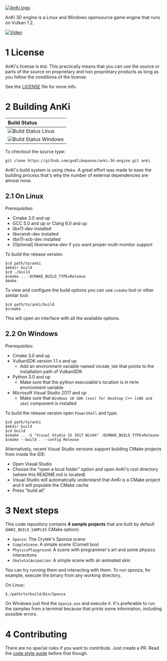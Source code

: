 [![AnKi logo](http://anki3d.org/wp-content/uploads/2015/11/logo_248.png)](http://anki3d.org)

AnKi 3D engine is a Linux and Windows opensource game engine that runs on Vulkan 1.2.

[![Video](http://img.youtube.com/vi/va7nZ2EFR4c/0.jpg)](http://www.youtube.com/watch?v=va7nZ2EFR4c)

1 License
=========

AnKi's license is `BSD`. This practically means that you can use the source or parts of the source on proprietary and
non proprietary products as long as you follow the conditions of the license.

See the [LICENSE](LICENSE) file for more info.

2 Building AnKi
===============

| Build Status |
| :----------- |
| ![Build Status Linux](https://github.com/godlikepanos/anki-3d-engine/actions/workflows/Linux.yml/badge.svg)     |
| ![Build Status Windows](https://github.com/godlikepanos/anki-3d-engine/actions/workflows/Windows.yml/badge.svg) |

To checkout the source type:

	git clone https://github.com/godlikepanos/anki-3d-engine.git anki

AnKi's build system is using `CMake`. A great effort was made to ease the building process that's why the number of
external dependencies are almost none.

2.1 On Linux
------------

Prerequisites:

- Cmake 3.0 and up
- GCC 5.0 and up or Clang 6.0 and up
- libx11-dev installed
- libxrandr-dev installed
- libx11-xcb-dev installed
- [Optional] libxinerama-dev if you want proper multi-monitor support

To build the release version:

	$cd path/to/anki
	$mkdir build
	$cd ./build
	$cmake .. -DCMAKE_BUILD_TYPE=Release
	$make

To view and configure the build options you can use `ccmake` tool or other similar tool:

	$cd path/to/anki/build
	$ccmake .

This will open an interface with all the available options.

2.2 On Windows
--------------

Prerequisites:

- Cmake 3.0 and up
- VulkanSDK version 1.1.x and up
	- Add an environment variable named `VULKAN_SDK` that points to the installation path of VulkanSDK
- Python 3.0 and up
	- Make sure that the python executable's location is in `PATH` environment variable
- Microsoft Visual Studio 2017 and up
	- Make sure that `Windows 10 SDK (xxx) for Desktop C++ [x86 and x64]` component is installed

To build the release version open `PowerShell` and type:

	$cd path/to/anki
	$mkdir build
	$cd build
	$cmake .. -G "Visual Studio 15 2017 Win64" -DCMAKE_BUILD_TYPE=Release
	$cmake --build . --config Release

Alternatively, recent Visual Studio versions support building CMake projects from inside the IDE:

- Open Visual Studio
- Choose the "open a local folder" option and open AnKi's root directory (where this README.md is located)
- Visual Studio will automatically understand that AnKi is a CMake project and it will populate the CMake cache
- Press "build all"

3 Next steps
============

This code repository contains **4 sample projects** that are built by default (`ANKI_BUILD_SAMPLES` CMake option):

- `Sponza`: The Crytek's Sponza scene
- `SimpleScene`: A simple scene (Cornell box)
- `PhysicsPlayground`: A scene with programmer's art and some physics interactions
- `SkeletalAnimation`: A simple scene with an animated skin

You can try running them and interacting with them. To run sponza, for example, execute the binary from any working
directory.

On Linux:

	$./path/to/build/Bin/Sponza

On Windows just find the `Sponza.exe` and execute it. It's preferable to run the samples from a terminal because that
prints some information, including possible errors.

4 Contributing
==============

There are no special rules if you want to contribute. Just create a PR. Read the [code style guide](Docs/CodeStyle.md)
before that though.
